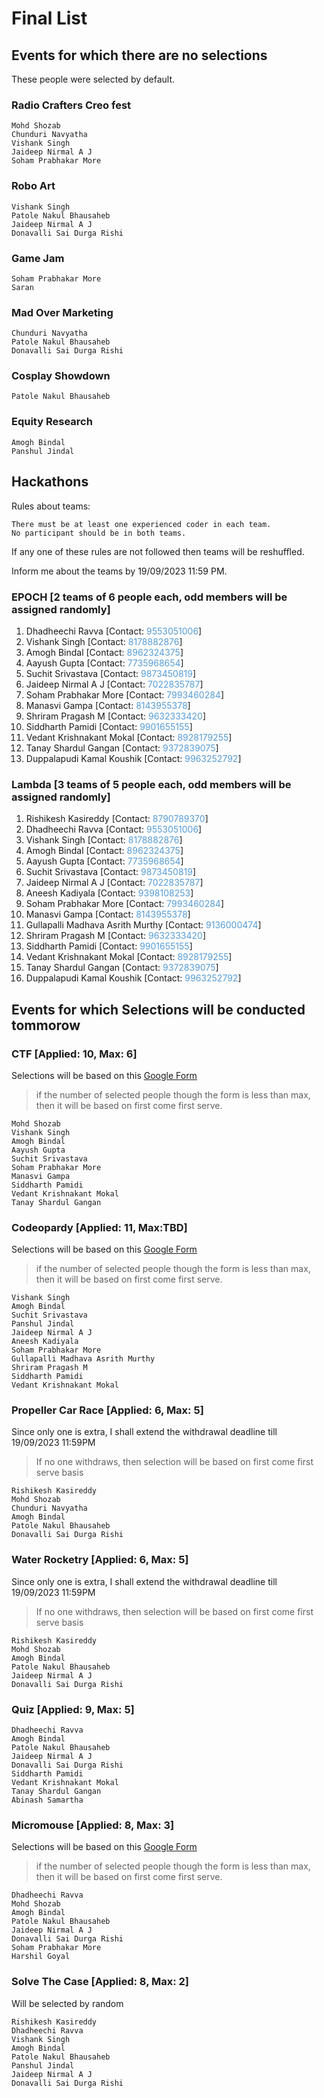 # Final List

## Events for which there are no selections

These people were selected by default.

### Radio Crafters Creo fest

    Mohd Shozab
    Chunduri Navyatha
    Vishank Singh
    Jaideep Nirmal A J
    Soham Prabhakar More

### Robo Art

    Vishank Singh
    Patole Nakul Bhausaheb
    Jaideep Nirmal A J
    Donavalli Sai Durga Rishi

### Game Jam

    Soham Prabhakar More
    Saran

### Mad Over Marketing

    Chunduri Navyatha
    Patole Nakul Bhausaheb
    Donavalli Sai Durga Rishi

### Cosplay Showdown

    Patole Nakul Bhausaheb

### Equity Research

    Amogh Bindal
    Panshul Jindal

## Hackathons

Rules about teams:

    There must be at least one experienced coder in each team.
    No participant should be in both teams.

   If any one of these rules are not followed then teams will be reshuffled.

   Inform me about the teams by 19/09/2023 11:59 PM.

### EPOCH [2 teams of 6 people each, odd members will be assigned randomly]

1) Dhadheechi Ravva  [Contact: <span style="color:rgb(86, 156, 214)">9553051006</span>]
2) Vishank Singh  [Contact: <span style="color:rgb(86, 156, 214)">8178882876</span>]
3) Amogh Bindal  [Contact: <span style="color:rgb(86, 156, 214)">8962324375</span>]
4) Aayush Gupta  [Contact: <span style="color:rgb(86, 156, 214)">7735968654</span>]
5) Suchit Srivastava  [Contact: <span style="color:rgb(86, 156, 214)">9873450819</span>]
6) Jaideep Nirmal A J  [Contact: <span style="color:rgb(86, 156, 214)">7022835787</span>]
7) Soham Prabhakar More  [Contact: <span style="color:rgb(86, 156, 214)">7993460284</span>]
8) Manasvi Gampa  [Contact: <span style="color:rgb(86, 156, 214)">8143955378</span>]
9) Shriram Pragash M  [Contact: <span style="color:rgb(86, 156, 214)">9632333420</span>]
10) Siddharth Pamidi  [Contact: <span style="color:rgb(86, 156, 214)">9901655155</span>]
11) Vedant Krishnakant Mokal  [Contact: <span style="color:rgb(86, 156, 214)">8928179255</span>]
12) Tanay Shardul Gangan  [Contact: <span style="color:rgb(86, 156, 214)">9372839075</span>]
13) Duppalapudi Kamal Koushik [Contact: <span style="color:rgb(86, 156, 214)">9963252792</span>]

### Lambda  [3 teams of 5 people each, odd members will be assigned randomly]

1) Rishikesh Kasireddy  [Contact: <span style="color:rgb(86, 156, 214)">8790789370</span>]
2) Dhadheechi Ravva  [Contact: <span style="color:rgb(86, 156, 214)">9553051006</span>]
3) Vishank Singh  [Contact: <span style="color:rgb(86, 156, 214)">8178882876</span>]
4) Amogh Bindal  [Contact: <span style="color:rgb(86, 156, 214)">8962324375</span>]
5) Aayush Gupta  [Contact: <span style="color:rgb(86, 156, 214)">7735968654</span>]
6) Suchit Srivastava  [Contact: <span style="color:rgb(86, 156, 214)">9873450819</span>]
7) Jaideep Nirmal A J  [Contact: <span style="color:rgb(86, 156, 214)">7022835787</span>]
8) Aneesh Kadiyala  [Contact: <span style="color:rgb(86, 156, 214)">9398108253</span>]
9) Soham Prabhakar More  [Contact: <span style="color:rgb(86, 156, 214)">7993460284</span>]
10) Manasvi Gampa  [Contact: <span style="color:rgb(86, 156, 214)">8143955378</span>]
11) Gullapalli Madhava Asrith Murthy  [Contact: <span style="color:rgb(86, 156, 214)">9136000474</span>]
12) Shriram Pragash M  [Contact: <span style="color:rgb(86, 156, 214)">9632333420</span>]
13) Siddharth Pamidi  [Contact: <span style="color:rgb(86, 156, 214)">9901655155</span>]
14) Vedant Krishnakant Mokal  [Contact: <span style="color:rgb(86, 156, 214)">8928179255</span>]
15) Tanay Shardul Gangan  [Contact: <span style="color:rgb(86, 156, 214)">9372839075</span>]
16) Duppalapudi Kamal Koushik [Contact: <span style="color:rgb(86, 156, 214)">9963252792</span>]

## Events for which Selections will be conducted tommorow

### CTF [Applied: 10, Max: 6]

Selections will be based on this [Google Form](https://docs.google.com/forms/d/e/1FAIpQLScLTPY_FkKbqdafVqr4nriDB1uEBZMCTcXkd0l1Y5rbm1JzTQ/viewform?usp=sf_link)
> if the number of selected people though the form is less than max, then it will be based on first come first serve.

    Mohd Shozab
    Vishank Singh
    Amogh Bindal
    Aayush Gupta
    Suchit Srivastava
    Soham Prabhakar More
    Manasvi Gampa
    Siddharth Pamidi
    Vedant Krishnakant Mokal
    Tanay Shardul Gangan

### Codeopardy [Applied: 11, Max:TBD]

Selections will be based on this [Google Form](https://docs.google.com/forms/d/e/1FAIpQLSe5lVtOb4fQ36ml_eEs_wK9XDUSzMOC8N2JS1Q7P-37LogUrQ/viewform?usp=sf_link)
> if the number of selected people though the form is less than max, then it will be based on first come first serve.

    Vishank Singh
    Amogh Bindal
    Suchit Srivastava
    Panshul Jindal
    Jaideep Nirmal A J
    Aneesh Kadiyala
    Soham Prabhakar More
    Gullapalli Madhava Asrith Murthy
    Shriram Pragash M
    Siddharth Pamidi
    Vedant Krishnakant Mokal

### Propeller Car Race [Applied: 6, Max: 5]

Since only one is extra, I shall extend the withdrawal deadline till 19/09/2023 11:59PM
> If no one withdraws, then selection will be based on first come first serve basis

    Rishikesh Kasireddy
    Mohd Shozab
    Chunduri Navyatha
    Amogh Bindal
    Patole Nakul Bhausaheb
    Donavalli Sai Durga Rishi

### Water Rocketry [Applied: 6, Max: 5]

Since only one is extra, I shall extend the withdrawal deadline till 19/09/2023 11:59PM
> If no one withdraws, then selection will be based on first come first serve basis

    Rishikesh Kasireddy
    Mohd Shozab
    Amogh Bindal
    Patole Nakul Bhausaheb
    Jaideep Nirmal A J
    Donavalli Sai Durga Rishi

### Quiz [Applied: 9, Max: 5]

    Dhadheechi Ravva
    Amogh Bindal
    Patole Nakul Bhausaheb
    Jaideep Nirmal A J
    Donavalli Sai Durga Rishi
    Siddharth Pamidi
    Vedant Krishnakant Mokal
    Tanay Shardul Gangan
    Abinash Samartha

### Micromouse [Applied: 8, Max: 3]

Selections will be based on this [Google Form](https://docs.google.com/forms/d/e/1FAIpQLSfI36r6oWrI8vtL8vD3k8FeUu2nAjzQXNAalmTmEu5qdDsr6g/viewform?usp=sf_link)
> if the number of selected people though the form is less than max, then it will be based on first come first serve.

    Dhadheechi Ravva
    Mohd Shozab
    Amogh Bindal
    Patole Nakul Bhausaheb
    Jaideep Nirmal A J
    Donavalli Sai Durga Rishi
    Soham Prabhakar More
    Harshil Goyal

### Solve The Case [Applied: 8, Max: 2]

Will be selected by random

    Rishikesh Kasireddy
    Dhadheechi Ravva
    Vishank Singh
    Amogh Bindal
    Patole Nakul Bhausaheb
    Panshul Jindal
    Jaideep Nirmal A J
    Donavalli Sai Durga Rishi
